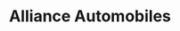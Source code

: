 ---
title: "Alliance Automobiles"
url: /lherbergement/alliance-automobiles/
shop: réparation de voitures
---